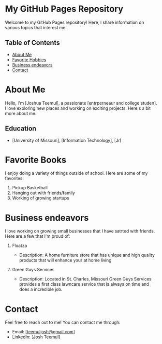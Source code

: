 # My GitHub Pages Repository

Welcome to my GitHub Pages repository! Here, I share information on various topics that interest me.

## Table of Contents
- [About Me](about.md)
- [Favorite Hobbies](books.md)
- [Business endeavors](projects.md)
- [Contact](contact.md)

# About Me

Hello, I'm [Joshua Teemul], a passionate [entrperneaur and college studen]. I love exploring new places and working on exciting projects. Here's a bit more about me.

## Education
- [University of Missouri], [Information Technology], [Jr]

# Favorite Books

I enjoy doing a variety of things outside of school. Here are some of my favorites:

1. Pickup Basketball
2. Hanging out with friends/family
3. Working of growing startups

# Business endeavors

I love working on growing small businesses that I have satrted with friends. Here are a few that I'm proud of:

1. Floatza
   - Description: A home furniture store that has unique and high quality products that will enhance your at home living
   

2. Green Guys Services 
   - Description: Located in St. Charles, Missouri Green Guys Services provides a first class lawncare service that is always on time and does a incredible job.
   

# Contact

Feel free to reach out to me! You can contact me through:

- Email: [teemuljosh@gmail.com]
- LinkedIn: [Josh Teemul]



